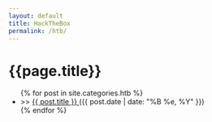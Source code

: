 ```yaml
---
layout: default
title: HackTheBox
permalink: /htb/
---
```


<div class="posts">
  <h1 class="page-heading">{{page.title}}</h1>
  <ul class="posts">
  	{% for post in site.categories.htb %}
  	  	<li class="post">
 				<span class="special-colour">>> </span>
   				<a href="{{ site.baseurl }}{{ post.url }}" class="post-entry">{{ post.title }} </a>
    			<a class="post-date"> ({{ post.date | date: "%B %e, %Y" }}) </a>
    	</li>
  {% endfor %}
	</ul>
</div>
